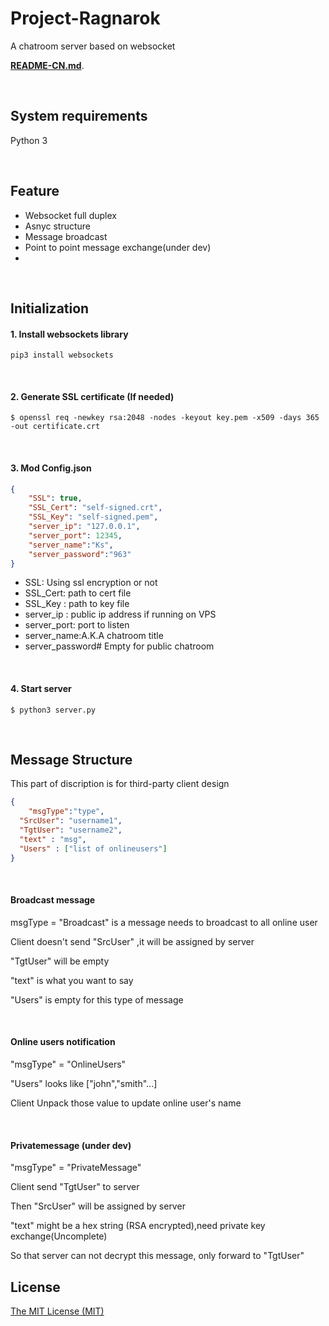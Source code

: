# Project-Ragnarok

A chatroom server based on websocket

**[README-CN.md](https://github.com/kingsznhone/Project-Ragnarok/blob/master/README-CN.md)**.

&nbsp;
## System requirements 
Python 3

&nbsp;
## Feature
*  Websocket full duplex
*  Asnyc structure
*  Message broadcast 
*  Point to point message exchange(under dev)
*  

&nbsp;
## Initialization
#### 1. Install websockets library
```shell 
pip3 install websockets
```

&nbsp;
#### 2. Generate SSL certificate (If needed)
```shell
$ openssl req -newkey rsa:2048 -nodes -keyout key.pem -x509 -days 365 -out certificate.crt
```

&nbsp;
#### 3. Mod Config.json
``` json
{
	"SSL": true,                    
	"SSL_Cert": "self-signed.crt",  
	"SSL_Key": "self-signed.pem",   
	"server_ip": "127.0.0.1",      
	"server_port": 12345,           
	"server_name":"Ks",             
	"server_password":"963"         
}
```

* SSL: Using ssl encryption or not 
* SSL_Cert: path to cert file
* SSL_Key : path to key file 
* server_ip : public ip address if running on VPS
* server_port: port to listen
* server_name:A.K.A chatroom title
* server_password#  Empty for public chatroom

&nbsp;
#### 4. Start server 
``` shell
$ python3 server.py
```

&nbsp;
## Message Structure
This part of discription is for third-party client design

``` json
{
	"msgType":"type",
  "SrcUser": "username1",
  "TgtUser": "username2",
  "text" : "msg",
  "Users" : ["list of onlineusers"]
}
```

&nbsp;
#### Broadcast message 
msgType = "Broadcast"  is a message needs to broadcast to all online user

Client doesn't send "SrcUser" ,it will be assigned by server

"TgtUser" will be empty

"text" is what you want to say

"Users" is empty for this type of message

&nbsp;
#### Online users notification
"msgType" = "OnlineUsers" 

"Users" looks like ["john","smith"...]

Client Unpack those value to update online user's name

&nbsp;
#### Privatemessage (under dev)
"msgType" = "PrivateMessage" 

Client send "TgtUser" to server

Then "SrcUser" will be assigned by server

"text" might be a hex string (RSA encrypted),need private key exchange(Uncomplete)

So that server can not decrypt this message, only forward to "TgtUser"

##
## License
[The MIT License (MIT)](https://raw.githubusercontent.com/v2ray/v2ray-core/master/LICENSE)
